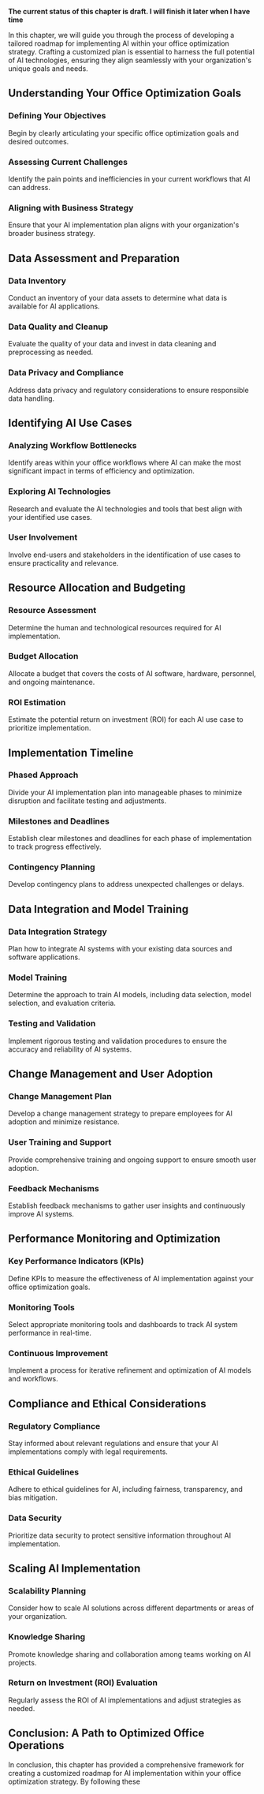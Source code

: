 **The current status of this chapter is draft. I will finish it later when I have time**

In this chapter, we will guide you through the process of developing a tailored roadmap for implementing AI within your office optimization strategy. Crafting a customized plan is essential to harness the full potential of AI technologies, ensuring they align seamlessly with your organization's unique goals and needs.

Understanding Your Office Optimization Goals
--------------------------------------------

### Defining Your Objectives

Begin by clearly articulating your specific office optimization goals and desired outcomes.

### Assessing Current Challenges

Identify the pain points and inefficiencies in your current workflows that AI can address.

### Aligning with Business Strategy

Ensure that your AI implementation plan aligns with your organization's broader business strategy.

Data Assessment and Preparation
-------------------------------

### Data Inventory

Conduct an inventory of your data assets to determine what data is available for AI applications.

### Data Quality and Cleanup

Evaluate the quality of your data and invest in data cleaning and preprocessing as needed.

### Data Privacy and Compliance

Address data privacy and regulatory considerations to ensure responsible data handling.

Identifying AI Use Cases
------------------------

### Analyzing Workflow Bottlenecks

Identify areas within your office workflows where AI can make the most significant impact in terms of efficiency and optimization.

### Exploring AI Technologies

Research and evaluate the AI technologies and tools that best align with your identified use cases.

### User Involvement

Involve end-users and stakeholders in the identification of use cases to ensure practicality and relevance.

Resource Allocation and Budgeting
---------------------------------

### Resource Assessment

Determine the human and technological resources required for AI implementation.

### Budget Allocation

Allocate a budget that covers the costs of AI software, hardware, personnel, and ongoing maintenance.

### ROI Estimation

Estimate the potential return on investment (ROI) for each AI use case to prioritize implementation.

Implementation Timeline
-----------------------

### Phased Approach

Divide your AI implementation plan into manageable phases to minimize disruption and facilitate testing and adjustments.

### Milestones and Deadlines

Establish clear milestones and deadlines for each phase of implementation to track progress effectively.

### Contingency Planning

Develop contingency plans to address unexpected challenges or delays.

Data Integration and Model Training
-----------------------------------

### Data Integration Strategy

Plan how to integrate AI systems with your existing data sources and software applications.

### Model Training

Determine the approach to train AI models, including data selection, model selection, and evaluation criteria.

### Testing and Validation

Implement rigorous testing and validation procedures to ensure the accuracy and reliability of AI systems.

Change Management and User Adoption
-----------------------------------

### Change Management Plan

Develop a change management strategy to prepare employees for AI adoption and minimize resistance.

### User Training and Support

Provide comprehensive training and ongoing support to ensure smooth user adoption.

### Feedback Mechanisms

Establish feedback mechanisms to gather user insights and continuously improve AI systems.

Performance Monitoring and Optimization
---------------------------------------

### Key Performance Indicators (KPIs)

Define KPIs to measure the effectiveness of AI implementation against your office optimization goals.

### Monitoring Tools

Select appropriate monitoring tools and dashboards to track AI system performance in real-time.

### Continuous Improvement

Implement a process for iterative refinement and optimization of AI models and workflows.

Compliance and Ethical Considerations
-------------------------------------

### Regulatory Compliance

Stay informed about relevant regulations and ensure that your AI implementations comply with legal requirements.

### Ethical Guidelines

Adhere to ethical guidelines for AI, including fairness, transparency, and bias mitigation.

### Data Security

Prioritize data security to protect sensitive information throughout AI implementation.

Scaling AI Implementation
-------------------------

### Scalability Planning

Consider how to scale AI solutions across different departments or areas of your organization.

### Knowledge Sharing

Promote knowledge sharing and collaboration among teams working on AI projects.

### Return on Investment (ROI) Evaluation

Regularly assess the ROI of AI implementations and adjust strategies as needed.

Conclusion: A Path to Optimized Office Operations
-------------------------------------------------

In conclusion, this chapter has provided a comprehensive framework for creating a customized roadmap for AI implementation within your office optimization strategy. By following these
